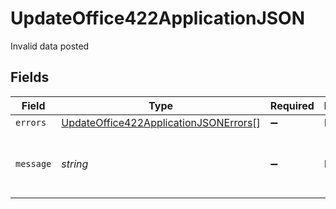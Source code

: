# UpdateOffice422ApplicationJSON

Invalid data posted


## Fields

| Field                                                                                                     | Type                                                                                                      | Required                                                                                                  | Description                                                                                               | Example                                                                                                   |
| --------------------------------------------------------------------------------------------------------- | --------------------------------------------------------------------------------------------------------- | --------------------------------------------------------------------------------------------------------- | --------------------------------------------------------------------------------------------------------- | --------------------------------------------------------------------------------------------------------- |
| `errors`                                                                                                  | [UpdateOffice422ApplicationJSONErrors](../../models/operations/updateoffice422applicationjsonerrors.md)[] | :heavy_minus_sign:                                                                                        | N/A                                                                                                       |                                                                                                           |
| `message`                                                                                                 | *string*                                                                                                  | :heavy_minus_sign:                                                                                        | N/A                                                                                                       | The given data was invalid.                                                                               |